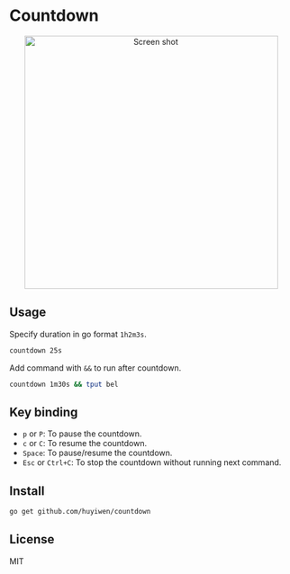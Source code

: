 # Countdown

<p align="center"><img src="https://user-images.githubusercontent.com/141232/54696023-9ed03e00-4b5d-11e9-9c7b-d6f67691e70c.gif" width="450" alt="Screen shot"></p>

## Usage

Specify duration in go format `1h2m3s`.

```bash
countdown 25s
```

Add command with `&&` to run after countdown.

```bash
countdown 1m30s && tput bel
```

## Key binding

- `p` or `P`: To pause the countdown.
- `c` or  `C`: To resume the countdown.
- `Space`: To pause/resume the countdown.
- `Esc` or `Ctrl+C`: To stop the countdown without running next command.

## Install

```bash
go get github.com/huyiwen/countdown
```

## License

MIT
